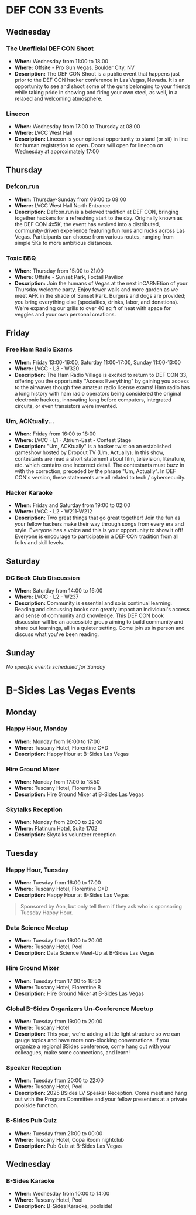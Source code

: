 # DEF CON 33 Events

## Wednesday

### The Unofficial DEF CON Shoot

- **When:** Wednesday from 11:00 to 18:00
- **Where:** Offsite - Pro Gun Vegas, Boulder City, NV
- **Description:** The DEF CON Shoot is a public event that happens just prior to the DEF CON hacker conference in Las Vegas, Nevada. It is an opportunity to see and shoot some of the guns belonging to your friends while taking pride in showing and firing your own steel, as well, in a relaxed and welcoming atmosphere.

### Linecon 

- **When:** Wednesday from 17:00 to Thursday at 08:00
- **Where:** LVCC West Hall
- **Description:** Linecon is your optional opportunity to stand (or sit) in line for human registration to open. Doors will open for linecon on Wednesday at approximately 17:00

## Thursday

### Defcon.run

- **When:** Thursday-Sunday from 06:00 to 08:00
- **Where:** LVCC West Hall North Entrance
- **Description:** Defcon.run is a beloved tradition at DEF CON, bringing together hackers for a refreshing start to the day. Originally known as the DEF CON 4x5K, the event has evolved into a distributed, community-driven experience featuring fun runs and rucks across Las Vegas. Participants can choose from various routes, ranging from simple 5Ks to more ambitious distances.

### Toxic BBQ

- **When:** Thursday from 15:00 to 21:00
- **Where:** Offsite - Sunset Park, Foxtail Pavilion
- **Description:** Join the humans of Vegas at the next inCARNEtion of your Thursday welcome party. Enjoy fewer walls and more garden as we meet AFK in the shade of Sunset Park. Burgers and dogs are provided; you bring everything else (specialties, drinks, labor, and donations). We're expanding our grills to over 40 sq ft of heat with space for veggies and your own personal creations.

## Friday

### Free Ham Radio Exams

- **When:** Friday 13:00-16:00, Saturday 11:00-17:00, Sunday 11:00-13:00
- **Where:** LVCC - L3 - W320
- **Description:** The Ham Radio Village is excited to return to DEF CON 33, offering you the opportunity "Access Everything" by gaining you access to the airwaves though free amateur radio license exams! Ham radio has a long history with ham radio operators being considered the original electronic hackers, innovating long before computers, integrated circuits, or even transistors were invented.

### Um, ACKtually...

- **When:** Friday from 16:00 to 18:00
- **Where:** LVCC - L1 - Atrium-East - Contest Stage
- **Description:** "Um, ACKtually" is a hacker twist on an established gameshow hosted by Dropout TV (Um, Actually). In this show, contestants are read a short statement about film, television, literature, etc. which contains one incorrect detail. The contestants must buzz in with the correction, preceded by the phrase "Um, Actually". In DEF CON's version, these statements are all related to tech / cybersecurity.

### Hacker Karaoke

- **When:** Friday and Saturday from 19:00 to 02:00
- **Where:** LVCC - L2 - W211-W212
- **Description:** Two great things that go great together! Join the fun as your fellow hackers make their way through songs from every era and style. Everyone has a voice and this is your opportunity to show it off! Everyone is encourage to participate in a DEF CON tradition from all folks and skill levels.

## Saturday

### DC Book Club Discussion

- **When:** Saturday from 14:00 to 16:00
- **Where:** LVCC - L2 - W237
- **Description:** Community is essential and so is continual learning. Reading and discussing books can greatly impact an individual's access and sense of community and knowledge. This DEF CON book discussion will be an accessible group aiming to build community and share out learnings, all in a quieter setting. Come join us in person and discuss what you've been reading.

## Sunday

*No specific events scheduled for Sunday*

# B-Sides Las Vegas Events

## Monday

### Happy Hour, Monday

- **When:** Monday from 16:00 to 17:00
- **Where:** Tuscany Hotel, Florentine C+D
- **Description:** Happy Hour at B-Sides Las Vegas

### Hire Ground Mixer

- **When:** Monday from 17:00 to 18:50
- **Where:** Tuscany Hotel, Florentine B
- **Description:** Hire Ground Mixer at B-Sides Las Vegas

### Skytalks Reception

- **When:** Monday from 20:00 to 22:00
- **Where:** Platinum Hotel, Suite 1702
- **Description:** Skytalks volunteer reception

## Tuesday

### Happy Hour, Tuesday

- **When:** Tuesday from 16:00 to 17:00
- **Where:** Tuscany Hotel, Florentine C+D
- **Description:** Happy Hour at B-Sides Las Vegas

> Sponsored by Aon, but only tell them if they ask who is sponsoring Tuesday Happy Hour.

### Data Science Meetup

- **When:** Tuesday from 19:00 to 20:00
- **Where:** Tuscany Hotel, Pool
- **Description:** Data Science Meet-Up at B-Sides Las Vegas

### Hire Ground Mixer

- **When:** Tuesday from 17:00 to 18:50
- **Where:** Tuscany Hotel, Florentine B
- **Description:** Hire Ground Mixer at B-Sides Las Vegas

### Global B-Sides Organizers Un-Conference Meetup

- **When:** Tuesday from 19:00 to 20:00
- **Where:** Tuscany Hotel
- **Description:** This year, we're adding a little light structure so we can gauge topics and have more non-blocking conversations.  If you organize a regional BSides conference, come hang out with your colleagues, make some connections, and learn!

### Speaker Reception

- **When:** Tuesday from 20:00 to 22:00
- **Where:** Tuscany Hotel, Pool
- **Description:** 2025 BSides LV Speaker Reception.  Come meet and hang out with the Program Committee and your fellow presenters at a private poolside function.

### B-Sides Pub Quiz

- **When:** Tuesday from 21:00 to 00:00
- **Where:** Tuscany Hotel, Copa Room nightclub
- **Description:**  Pub Quiz at B-Sides Las Vegas

## Wednesday

### B-Sides Karaoke

- **When:** Wednesday from 10:00 to 14:00
- **Where:** Tuscany Hotel, Pool
- **Description:** B-Sides Karaoke, poolside!



